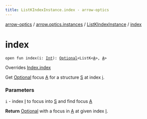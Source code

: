 ```yaml
---
title: ListKIndexInstance.index - arrow-optics
---
```


[arrow-optics](../../index.html) / [arrow.optics.instances](../index.html) / [ListKIndexInstance](index.html) / [index](./--index--.html)

# index

`open fun index(i: `[`Int`](https://kotlinlang.org/api/latest/jvm/stdlib/kotlin/-int/index.html)`): `[`Optional`](../../arrow.optics/-optional.html)`<ListK<`[`A`](index.html#A)`>, `[`A`](index.html#A)`>`

Overrides [Index.index](../../arrow.optics.typeclasses/-index/--index--.html)

Get [Optional](../../arrow.optics/-optional.html) focus [A](../../arrow.optics.typeclasses/-index/index.html#A) for a structure [S](../../arrow.optics.typeclasses/-index/index.html#S) at index [i](../../arrow.optics.typeclasses/-index/--index--.html#arrow.optics.typeclasses.Index$index(arrow.optics.typeclasses.Index.I)/i).

### Parameters

`i` - index [I](../../arrow.optics.typeclasses/-index/index.html#I) to focus into [S](../../arrow.optics.typeclasses/-index/index.html#S) and find focus [A](../../arrow.optics.typeclasses/-index/index.html#A)

**Return**
[Optional](../../arrow.optics/-optional.html) with a focus in [A](../../arrow.optics.typeclasses/-index/index.html#A) at given index [I](../../arrow.optics.typeclasses/-index/index.html#I).

